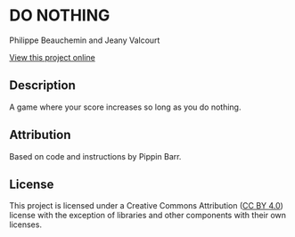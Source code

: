 # DO NOTHING

Philippe Beauchemin and Jeany Valcourt

[View this project online](https://philippe-bn.github.io/cart253/topics/events/events-challenge/)

## Description

A game where your score increases so long as you do nothing.

## Attribution

Based on code and instructions by Pippin Barr.

## License

This project is licensed under a Creative Commons Attribution ([CC BY 4.0](https://creativecommons.org/licenses/by/4.0/deed.en)) license with the exception of libraries and other components with their own licenses.